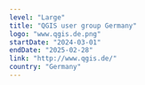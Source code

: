 ```yaml
---
level: "Large"
title: "QGIS user group Germany"
logo: "www.qgis.de.png"
startDate: "2024-03-01"
endDate: "2025-02-28"
link: "http://www.qgis.de/"
country: "Germany"
---
```

